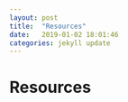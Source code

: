 ```yaml
---
layout: post
title:  "Resources"
date:   2019-01-02 18:01:46
categories: jekyll update
---
```

# Resources

